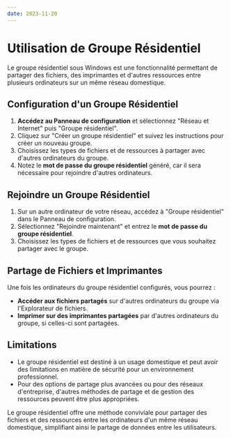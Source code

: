 ```yaml
---
date: 2023-11-20
---
```

# Utilisation de Groupe Résidentiel

Le groupe résidentiel sous Windows est une fonctionnalité permettant de partager des fichiers, des imprimantes et d'autres ressources entre plusieurs ordinateurs sur un même réseau domestique.

## Configuration d'un Groupe Résidentiel

1. **Accédez au Panneau de configuration** et sélectionnez "Réseau et Internet" puis "Groupe résidentiel".
2. Cliquez sur "Créer un groupe résidentiel" et suivez les instructions pour créer un nouveau groupe.
3. Choisissez les types de fichiers et de ressources à partager avec d'autres ordinateurs du groupe.
4. Notez le **mot de passe du groupe résidentiel** généré, car il sera nécessaire pour rejoindre d'autres ordinateurs.

## Rejoindre un Groupe Résidentiel

1. Sur un autre ordinateur de votre réseau, accédez à "Groupe résidentiel" dans le Panneau de configuration.
2. Sélectionnez "Rejoindre maintenant" et entrez le **mot de passe du groupe résidentiel**.
3. Choisissez les types de fichiers et de ressources que vous souhaitez partager avec le groupe.

## Partage de Fichiers et Imprimantes

Une fois les ordinateurs du groupe résidentiel configurés, vous pourrez :

- **Accéder aux fichiers partagés** sur d'autres ordinateurs du groupe via l'Explorateur de fichiers.
- **Imprimer sur des imprimantes partagées** par d'autres ordinateurs du groupe, si celles-ci sont partagées.

## Limitations

- Le groupe résidentiel est destiné à un usage domestique et peut avoir des limitations en matière de sécurité pour un environnement professionnel.
- Pour des options de partage plus avancées ou pour des réseaux d'entreprise, d'autres méthodes de partage et de gestion des ressources peuvent être plus appropriées.

Le groupe résidentiel offre une méthode conviviale pour partager des fichiers et des ressources entre les ordinateurs d'un même réseau domestique, simplifiant ainsi le partage de données entre les utilisateurs.

